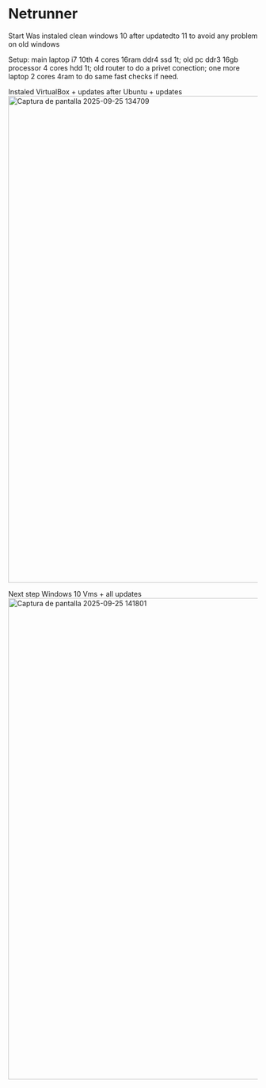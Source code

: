 # Netrunner
Start
Was instaled clean windows 10 after updatedto 11 to avoid any problem on old windows

Setup: main laptop i7 10th 4 cores 16ram ddr4 ssd 1t; old pc ddr3 16gb processor 4 cores hdd 1t; old router to do a privet conection; one more laptop 2 cores 4ram to do same fast checks if need.

Instaled VirtualBox + updates after Ubuntu + updates <img width="1914" height="983" alt="Captura de pantalla 2025-09-25 134709" src="https://github.com/user-attachments/assets/58695325-6403-4521-a3d4-280bcb1fc97e" />

Next step Windows 10 Vms + all updates <img width="1920" height="972" alt="Captura de pantalla 2025-09-25 141801" src="https://github.com/user-attachments/assets/e6cd8798-c0f8-4ec8-bde9-d3f8e8f28061" />
